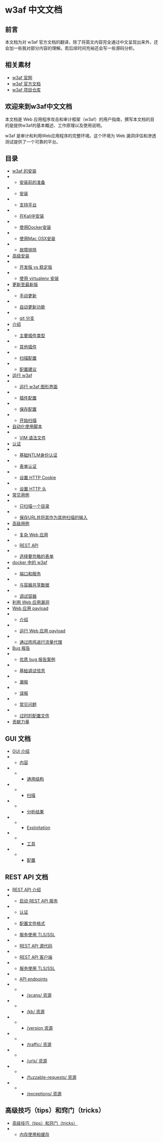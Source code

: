# w3af 中文文档

## 前言
本文档为对 w3af 官方文档的翻译，除了将英文内容完全通过中文呈现出来外，还会加一些我对部分内容的理解。若后续时间充裕还会写一些源码分析。

## 相关素材
- [w3af 官网](http://w3af.org/)
- [w3af 官方文档](http://docs.w3af.org/en/latest/)
- [w3af 项目仓库](https://github.com/andresriancho/w3af/)

## 欢迎来到w3af中文文档
本文档是 Web 应用程序攻击和审计框架（w3af）的用户指南，撰写本文档的目的是提供w3af的基本概述、工作原理以及使用说明。


w3af 是审计和利用Web应用程序的完整环境。这个环境为 Web 漏洞评估和渗透测试提供了一个可靠的平台。

## 目录
- [w3af 的安装](INSTALL.md)
- - [安装前的准备](INSTALL.md#安装前的准备)
- - [安装](INSTALL.md#安装)
- - [支持平台](INSTALL.md#支持平台)
- - [在Kali中安装](http://docs.w3af.org/en/latest/install.html#installation-in-kali)
- - [使用Docker安装](http://docs.w3af.org/en/latest/install.html#installing-using-docker)
- - [使用Mac OSX安装](http://docs.w3af.org/en/latest/install.html#installation-in-mac-osx)
- - [故障排除](http://docs.w3af.org/en/latest/install.html#troubleshooting)
- [高级安装](http://docs.w3af.org/en/latest/advanced-install.html)
- - [开发版 vs 稳定版](http://docs.w3af.org/en/latest/advanced-install.html#bleeding-edge-vs-stable)
- - [使用 virtualenv 安装](http://docs.w3af.org/en/latest/advanced-install.html#installing-using-virtualenv)
- [更新至最新版](http://docs.w3af.org/en/latest/update.html)
- - [手动更新](http://docs.w3af.org/en/latest/update.html#manually-updating)
- - [自动更新功能](http://docs.w3af.org/en/latest/update.html#auto-update-feature)
- - [git 分支](http://docs.w3af.org/en/latest/update.html#branches)
- [介绍](http://docs.w3af.org/en/latest/phases.html)
- - [主要插件类型](http://docs.w3af.org/en/latest/phases.html#main-plugin-types)
- - [其他插件](http://docs.w3af.org/en/latest/phases.html#other-plugins)
- - [扫描配置](http://docs.w3af.org/en/latest/phases.html#scan-configuration)
- - [配置建议](http://docs.w3af.org/en/latest/phases.html#scan-configuration)
- [运行 w3af](http://docs.w3af.org/en/latest/basic-ui.html)
- - [运行 w3af 图形界面](http://docs.w3af.org/en/latest/basic-ui.html#running-w3af-with-gtk-user-interface)
- - [插件配置](http://docs.w3af.org/en/latest/basic-ui.html#plugin-configuration)
- - [保存配置](http://docs.w3af.org/en/latest/basic-ui.html#saving-the-configuration)
- - [开始扫描](http://docs.w3af.org/en/latest/basic-ui.html#starting-the-scan)
- [自动化使用脚本](http://docs.w3af.org/en/latest/scripts.html)
- - [VIM 语法文件](http://docs.w3af.org/en/latest/scripts.html#vim-syntax-file)
- [认证](http://docs.w3af.org/en/latest/authentication.html)
- - [基础NTLM身份认证](http://docs.w3af.org/en/latest/authentication.html#basic-and-ntlm-authentication)
- - [表单认证](http://docs.w3af.org/en/latest/authentication.html#form-authentication)
- - [设置 HTTP Cookie](http://docs.w3af.org/en/latest/authentication.html#setting-http-cookie)
- - [设置 HTTP 头](http://docs.w3af.org/en/latest/authentication.html#setting-http-headers)
- [常见用例](http://docs.w3af.org/en/latest/common-use-cases.html)
- - [只扫描一个目录](http://docs.w3af.org/en/latest/common-use-cases.html#scanning-only-one-directory)
- - [保存URL并将其作为其他扫描的输入](http://docs.w3af.org/en/latest/common-use-cases.html#saving-urls-and-using-them-as-input-for-other-scans)
- [高级用例](http://docs.w3af.org/en/latest/advanced-use-cases.html)
- - [复杂 Web 应用](http://docs.w3af.org/en/latest/advanced-use-cases.html#complex-web-applications)
- - [REST API](http://docs.w3af.org/en/latest/advanced-use-cases.html#rest-apis)
- - [选择要忽略的表单](http://docs.w3af.org/en/latest/advanced-use-cases.html#choosing-which-forms-to-ignore)
- [docker 中的 w3af](http://docs.w3af.org/en/latest/docker.html)
- - [端口和服务](http://docs.w3af.org/en/latest/docker.html#ports-and-services)
- - [与容器共享数据](http://docs.w3af.org/en/latest/docker.html#sharing-data-with-the-container)
- - [调试容器](http://docs.w3af.org/en/latest/docker.html#debugging-the-container)
- [利用 Web 应用漏洞](http://docs.w3af.org/en/latest/exploitation.html)
- [Web 应用 payload](http://docs.w3af.org/en/latest/advanced-exploitation.html#running-web-application-payloads)
- - [介绍](http://docs.w3af.org/en/latest/advanced-exploitation.html#introduction)
- - [运行 Web 应用 payload](http://docs.w3af.org/en/latest/advanced-exploitation.html#running-web-application-payloads)
- - [通过肉鸡进行流量代理](http://docs.w3af.org/en/latest/advanced-exploitation.html#proxying-traffic-through-the-compromised-host)
- [Bug 报告](http://docs.w3af.org/en/latest/report-a-bug.html)
- - [优质 bug 报告案例](http://docs.w3af.org/en/latest/report-a-bug.html#good-bug-reporting-practices)
- - [基础调试信息](http://docs.w3af.org/en/latest/report-a-bug.html#basic-debugging)
- - [漏报](http://docs.w3af.org/en/latest/report-a-bug.html#false-negatives)
- - [误报](http://docs.w3af.org/en/latest/report-a-bug.html#false-positives)
- - [常见问题](http://docs.w3af.org/en/latest/report-a-bug.html#common-problems)
- - [过时的配置文件](http://docs.w3af.org/en/latest/report-a-bug.html#outdated-profiles)
- [贡献力量](http://docs.w3af.org/en/latest/contribute.html)


## GUI 文档
- [GUI 介绍](http://docs.w3af.org/en/latest/gui/index.html)
- - [内容](http://docs.w3af.org/en/latest/gui/index.html#contents)
- - - [通用结构](http://docs.w3af.org/en/latest/gui/general-structure.html)
- - - [扫描](http://docs.w3af.org/en/latest/gui/scanning.html)
- - - [分析结果](http://docs.w3af.org/en/latest/gui/analyzing-results.html)
- - - [Exploitation](http://docs.w3af.org/en/latest/gui/exploitation.html)
- - - [工具](http://docs.w3af.org/en/latest/gui/tools.html)
- - - [配置](http://docs.w3af.org/en/latest/gui/configuration.html)


## REST API 文档
- [REST API 介绍](http://docs.w3af.org/en/latest/api/index.html)
- - [启动 REST API 服务](http://docs.w3af.org/en/latest/api/index.html#starting-the-rest-api-service)
- - [认证](http://docs.w3af.org/en/latest/api/index.html#authentication)
- - [配置文件格式](http://docs.w3af.org/en/latest/api/index.html#config-file-format)
- - [服务使用 TLS/SSL](http://docs.w3af.org/en/latest/api/index.html#serve-using-tls-ssl)
- - [REST API 源代码](http://docs.w3af.org/en/latest/api/index.html#rest-api-source-code)
- - [REST API 客户端](http://docs.w3af.org/en/latest/api/index.html#rest-api-clients)
- - [服务使用 TLS/SSL](http://docs.w3af.org/en/latest/api/index.html#serve-using-tls-ssl)
- - [API endpoints](http://docs.w3af.org/en/latest/api/index.html#api-endpoints)
- - - [/scans/ 资源](http://docs.w3af.org/en/latest/api/scans.html)
- - - [/kb/ 资源](http://docs.w3af.org/en/latest/api/kb.html)
- - - [/version 资源](http://docs.w3af.org/en/latest/api/kb.html)
- - - [/traffic/ 资源](http://docs.w3af.org/en/latest/api/traffic.html)
- - - [/urls/ 资源](http://docs.w3af.org/en/latest/api/urls.html)
- - - [/fuzzable-requests/ 资源](http://docs.w3af.org/en/latest/api/urls.html#the-fuzzable-requests-resource)
- - - [/exceptions/ 资源](http://docs.w3af.org/en/latest/api/exceptions.html)

## 高级技巧（tips）和窍门（tricks）
- [高级技巧（tips）和窍门（tricks）](http://docs.w3af.org/en/latest/advanced-tips-tricks.html)
- - [内存使用和缓存](http://docs.w3af.org/en/latest/advanced-tips-tricks.html#memory-usage-and-caches)

